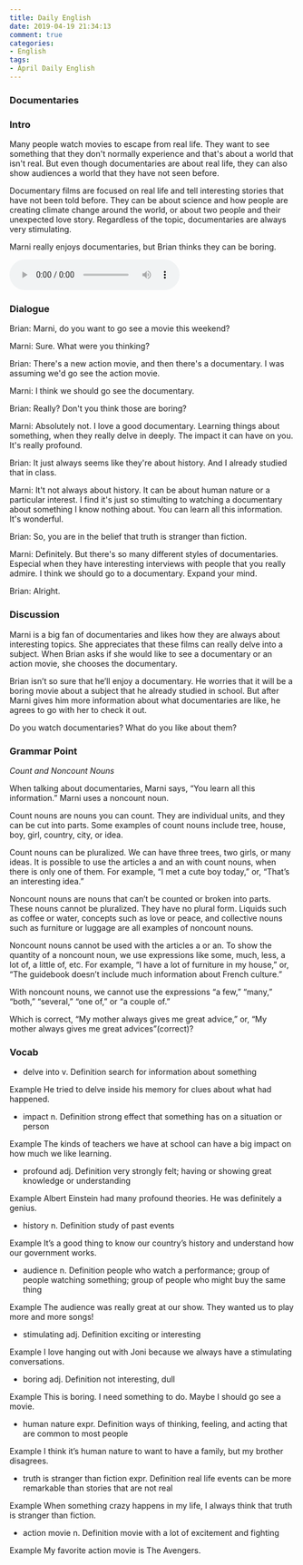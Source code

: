 ```yaml
---
title: Daily English
date: 2019-04-19 21:34:13
comment: true
categories:
- English
tags:
- April Daily English
---
```


### Documentaries

### Intro
Many people watch movies to escape from real life. They want to see something that they don't normally experience and that's about a world that isn't real. But even though documentaries are about real life, they can also show audiences a world that they have not seen before.

Documentary films are focused on real life and tell interesting stories that have not been told before. They can be about science and how people are creating climate change around the world, or about two people and their unexpected love story. Regardless of the topic, documentaries are always very stimulating.

Marni really enjoys documentaries, but Brian thinks they can be boring.

<!-- more -->

<audio controls>
  <source src="https://audio.englishbaby.com/standard_lesson/dialog_audio/0000/0000/0006/6882_1428630516_921724.mp3" />
</audio>

### Dialogue
Brian: Marni, do you want to go see a movie this weekend?

Marni: Sure. What were you thinking?

Brian: There's a new action movie, and then there's a documentary. I was assuming we'd go see the action movie.

Marni: I think we should go see the documentary.

Brian: Really? Don't you think those are boring?

Marni: Absolutely not. I love a good documentary. Learning things about something, when they really delve in deeply. The impact it can have on you. It's really profound.

Brian: It just always seems like they're about history. And I already studied that in class.

Marni: It't not always about history. It can be about human nature or a particular interest. I find it's just so stimulting to watching a documentary about something I know nothing about. You can learn all this information. It's wonderful.

Brian: So, you are in the belief that truth is stranger than fiction.

Marni: Definitely. But there's so many different styles of documentaries. Especial when they have interesting interviews with people that you really admire. I think we should go to a documentary. Expand your mind.

Brian: Alright.

### Discussion
Marni is a big fan of documentaries and likes how they are always about interesting topics. She appreciates that these films can really delve into a subject. When Brian asks if she would like to see a documentary or an action movie, she chooses the documentary.

Brian isn’t so sure that he’ll enjoy a documentary. He worries that it will be a boring movie about a subject that he already studied in school. But after Marni gives him more information about what documentaries are like, he agrees to go with her to check it out.

Do you watch documentaries? What do you like about them?

### Grammar Point
*Count and Noncount Nouns*


When talking about documentaries, Marni says, “You learn all this information.” Marni uses a noncount noun. 

Count nouns are nouns you can count. They are individual units, and they can be cut into parts. Some examples of count nouns include tree, house, boy, girl, country, city, or idea.

Count nouns can be pluralized. We can have three trees, two girls, or many ideas. It is possible to use the articles a and an with count nouns, when there is only one of them. For example, “I met a cute boy today,” or, “That’s an interesting idea.”

Noncount nouns are nouns that can’t be counted or broken into parts. These nouns cannot be pluralized. They have no plural form. Liquids such as coffee or water, concepts such as love or peace, and collective nouns such as furniture or luggage are all examples of noncount nouns.

Noncount nouns cannot be used with the articles a or an. To show the quantity of a noncount noun, we use expressions like some, much, less, a lot of, a little of, etc. For example, “I have a lot of furniture in my house,” or, “The guidebook doesn’t include much information about French culture.”

With noncount nouns, we cannot use the expressions “a few,” “many,” “both,” “several,” “one of,” or “a couple of.”

Which is correct, “My mother always gives me great advice,” or, “My mother always gives me great advices”(correct)?

### Vocab
- delve into v.
Definition
search for information about something

Example
He tried to delve inside his memory for clues about what had happened.

- impact n.
Definition
strong effect that something has on a situation or person

Example
The kinds of teachers we have at school can have a big impact on how much we like learning.

- profound adj.
Definition
very strongly felt; having or showing great knowledge or understanding

Example
Albert Einstein had many profound theories. He was definitely a genius.

- history n.
Definition
study of past events

Example
It’s a good thing to know our country’s history and understand how our government works.

- audience n.
Definition
people who watch a performance; group of people watching something; group of people who might buy the same thing

Example
The audience was really great at our show. They wanted us to play more and more songs!

- stimulating adj.
Definition
exciting or interesting

Example
I love hanging out with Joni because we always have a stimulating conversations.

- boring adj.
Definition
not interesting, dull

Example
This is boring. I need something to do. Maybe I should go see a movie.

- human nature expr.
Definition
ways of thinking, feeling, and acting that are common to most people

Example
I think it’s human nature to want to have a family, but my brother disagrees.

- truth is stranger than fiction expr.
Definition
real life events can be more remarkable than stories that are not real

Example
When something crazy happens in my life, I always think that truth is stranger than fiction.

- action movie n.
Definition
movie with a lot of excitement and fighting

Example
My favorite action movie is The Avengers.
